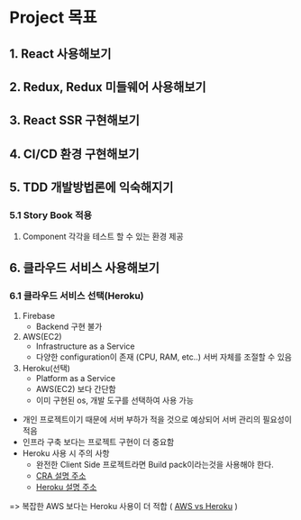 # Project 목표

## 1. React 사용해보기

## 2. Redux, Redux 미들웨어 사용해보기

## 3. React SSR 구현해보기

## 4. CI/CD 환경 구현해보기

## 5. TDD 개발방법론에 익숙해지기

### 5.1 Story Book 적용

1. Component 각각을 테스트 할 수 있는 환경 제공

## 6. 클라우드 서비스 사용해보기

### 6.1 클라우드 서비스 선택(Heroku)

1. Firebase
   - Backend 구현 불가
2. AWS(EC2)
   - Infrastructure as a Service
   - 다양한 configuration이 존재 (CPU, RAM, etc..) 서버 자체를 조절할 수 있음
3. Heroku(선택)
   - Platform as a Service
   - AWS(EC2) 보다 간단함
   - 이미 구현된 os, 개발 도구를 선택하여 사용 가능

- 개인 프로젝트이기 때문에 서버 부하가 적을 것으로 예상되어 서버 관리의 필요성이 적음
- 인프라 구축 보다는 프로젝트 구현이 더 중요함
- Heroku 사용 시 주의 사항
  - 완전한 Client Side 프로젝트라면 Build pack이라는것을 사용해야 한다.
  - [CRA 설명 주소](https://create-react-app.dev/docs/deployment/)
  - [Heroku 설명 주소](https://blog.heroku.com/deploying-react-with-zero-configuration)

=> 복잡한 AWS 보다는 Heroku 사용이 더 적합
( [AWS vs Heroku](https://rubygarage.org/blog/heroku-vs-amazon-web-services) )
